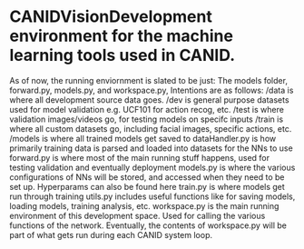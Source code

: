 # CANIDVisionDevelopment environment for the machine learning tools used in CANID. 
As of now, the running enviornment is slated to be just:
The models folder, forward.py, models.py, and workspace.py, 
Intentions are as follows:
/data is where all development source data goes. 
    /dev is general purpose datasets used for model validation e.g. UCF101 for action recog, etc.
    /test is where validation images/videos go, for testing models on specifc inputs
    /train is where all custom datasets go, including facial images, specific actions, etc.
/models is where all trained models get saved to 
dataHandler.py is how primarily training data is parsed and loaded into datasets for the NNs to use
forward.py is where most of the main running stuff happens, used for testing validation and eventually deployment
models.py is where the various configurations of NNs will be stored, and accessed when they need to be set up. Hyperparams can also be found here
train.py is where models get run through training
utils.py includes useful functions like for saving models, loading models, training analysis, etc.
workspace.py is the main running environment of this development space. Used for calling the various functions of the network. Eventually, the contents of workspace.py will be part of what gets run during each CANID system loop. 
